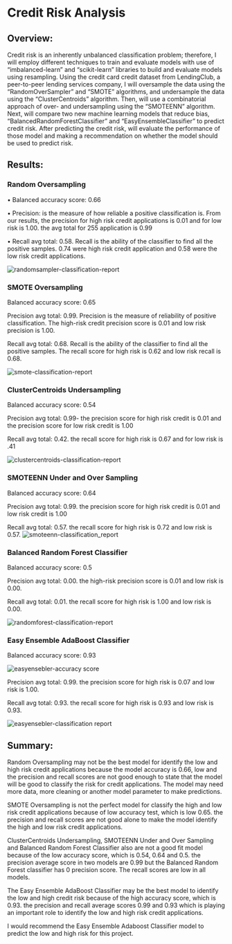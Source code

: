 # Credit Risk Analysis
## Overview:

Credit risk is an inherently unbalanced classification problem; therefore, I will employ different techniques to train and evaluate models with use of “imbalanced-learn” and “scikit-learn” libraries to build and evaluate models using resampling.
Using the credit card credit dataset from LendingClub, a peer-to-peer lending services company, I will oversample the data using the “RandomOverSampler” and “SMOTE” algorithms, and undersample the data using the “ClusterCentroids” algorithm. Then, will use a combinatorial approach of over- and undersampling using the “SMOTEENN” algorithm. Next, will compare two new machine learning models that reduce bias, “BalancedRandomForestClassifier” and “EasyEnsembleClassifier” to predict credit risk. After predicting the credit risk, will evaluate the performance of those model and making a recommendation on whether the model should be used to predict risk.

## Results:
### Random Oversampling

•	Balanced accuracy score: 0.66

•	Precision: is the measure of how reliable a positive classification is. From our results, the precision for high risk credit applications is 0.01 and for low risk is 1.00. the avg total for 255 application is 0.99

•	Recall avg total: 0.58. Recall is the ability of the classifier to find all the positive samples. 0.74 were high risk credit application and 0.58 were the low risk credit applications.

![randomsampler-classification-report](https://user-images.githubusercontent.com/67460581/97420493-fd7ca280-18d0-11eb-83fa-b3dc6e58655a.PNG)
 
### SMOTE Oversampling

Balanced accuracy score: 0.65

Precision avg total: 0.99. Precision is the measure of reliability of positive classification.  The high-risk credit precision score is 0.01 and low risk precision is 1.00.

Recall avg total: 0.68. Recall is the ability of the classifier to find all the positive samples. The recall score for high risk is 0.62 and low risk recall is 0.68.

![smote-classification-report](https://user-images.githubusercontent.com/67460581/97420497-feadcf80-18d0-11eb-8367-41b56057fb7d.PNG)
 
### ClusterCentroids Undersampling

Balanced accuracy score: 0.54

Precision avg total: 0.99- the precision score for high risk credit is 0.01 and the precision score for low risk credit is 1.00

Recall avg total: 0.42. the recall score for high risk is 0.67 and for low risk is .41

![clustercentroids-classification-report](https://user-images.githubusercontent.com/67460581/97420407-e342c480-18d0-11eb-8452-31fa70c707dc.PNG)
 
### SMOTEENN Under and Over Sampling

Balanced accuracy score: 0.64

Precision avg total: 0.99. the precision score for high risk credit is 0.01 and low risk credit is 1.00

Recall avg total: 0.57. the recall score for high risk is 0.72 and low risk is 0.57.
![smoteenn-classification_report](https://user-images.githubusercontent.com/67460581/97420503-00779300-18d1-11eb-922d-1b79cb52fac9.PNG)
 

### Balanced Random Forest Classifier

Balanced accuracy score: 0.5

Precision avg total: 0.00. the high-risk precision score is 0.01 and low risk is 0.00.

Recall avg total: 0.01. the recall score for high risk is 1.00 and low risk is 0.00.

![randomforest-classification-report](https://user-images.githubusercontent.com/67460581/97420465-f6559480-18d0-11eb-8c50-2676fa695dea.PNG)
 


### Easy Ensemble AdaBoost Classifier


Balanced accuracy score: 0.93


![easyensebler-accuracy score](https://user-images.githubusercontent.com/67460581/97420416-e938a580-18d0-11eb-913c-4f9e38ba9ead.PNG)
 
Precision avg total: 0.99. the precision score for high risk is 0.07 and low risk is 1.00.

Recall avg total: 0.93. the recall score for high risk is 0.93 and low risk is 0.93.

![easyensebler-classification report](https://user-images.githubusercontent.com/67460581/97420450-f3f33a80-18d0-11eb-85d5-9bc86ea0243a.PNG)
 
## Summary:


Random Oversampling may not be the best model for identify the low and high risk credit applications because the model accuracy is 0.66, low and the precision and recall scores are not good enough to state that the model will be good to classify the risk for credit applications. The model may need more data, more cleaning or another model parameter to make predictions.

SMOTE Oversampling is not the perfect model for classify the high and low risk credit applications because of low accuracy test, which is low 0.65. the precision and recall scores are not good alone to make the model identify the high and low risk credit applications.

ClusterCentroids Undersampling, SMOTEENN Under and Over Sampling and Balanced Random Forest Classifier also are not a good fit model because of the low accuracy score, which is 0.54, 0.64 and 0.5. the precision average score in two models are 0.99 but the Balanced Random Forest classifier has 0 precision score. The recall scores are low in all models.

The Easy Ensemble AdaBoost Classifier may be the best model to identify the low and high credit risk because of the high accuracy score, which is 0.93. the precision and recall average scores 0.99 and 0.93 which is playing an important role to identify the low and high risk credit applications. 

I would recommend the Easy Ensemble Adaboost Classifier model to predict the low and high risk for this project.



